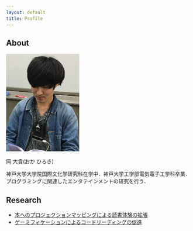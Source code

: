 ```yaml
---
layout: default
title: Profile
---
```

## About

<img src="img/me.jpg" width="200">

<a class="fab fa-github-square btn" style="font-size: 30px;" href="https://github.com/HirokiOka"></a>
<a class="fab fa-twitter-square btn" style="font-size: 30px;" href="https://twitter.com/hir0ki_0ka"></a>
<a class="fab fa-instagram btn" style="font-size: 30px;" href="https://www.instagram.com/hir0ki_0ka/"></a>

岡 大貴(おか ひろき)

神戸大学大学院国際文化学研究科在学中．神戸大学工学部電気電子工学科卒業．プログラミングに関連したエンタテインメントの研究を行う．

## Research

* [本へのプロジェクションマッピングによる読書体験の拡張](https://drive.google.com/drive/folders/1arQthlk7_W19rMWrj95iYP-YIohr6bhF)
* [ゲーミフィケーションによるコードリーディングの促進](https://ipsj.ixsq.nii.ac.jp/ej/?action=pages_view_main&active_action=repository_view_main_item_detail&item_id=199459&item_no=1&page_id=13&block_id=8)



